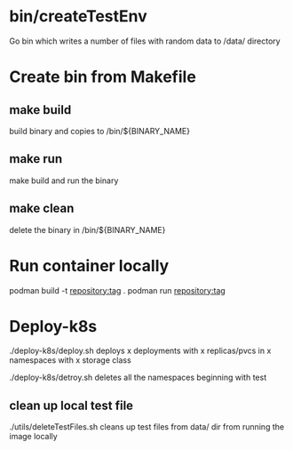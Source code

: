 # bin/createTestEnv
Go bin which writes a number of files with random data to /data/ directory

# Create bin from Makefile 

## make build 
  build binary and copies to /bin/${BINARY_NAME}

## make run
  make build and run the binary

## make clean
  delete the binary in /bin/${BINARY_NAME}


# Run container locally
  podman build -t <repository:tag> .
  podman run <repository:tag>
  
# Deploy-k8s
  ./deploy-k8s/deploy.sh
  deploys x deployments with x replicas/pvcs in x namespaces with x storage class 

  ./deploy-k8s/detroy.sh 
  deletes all the namespaces beginning with test


## clean up local test file
  
  ./utils/deleteTestFiles.sh
  cleans up test files from data/ dir from running the image locally
